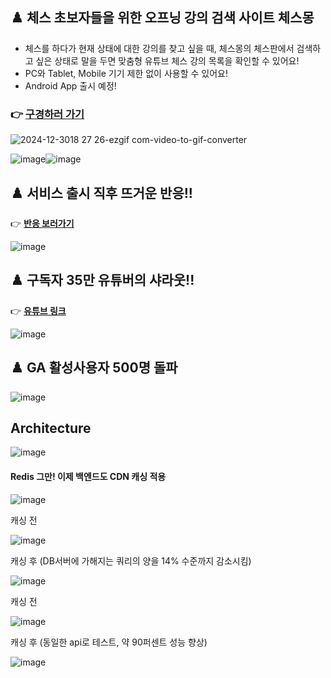 ## ♟️ 체스 초보자들을 위한 오프닝 강의 검색 사이트 체스몽
- 체스를 하다가 현재 상태에 대한 강의를 찾고 싶을 때, 체스몽의 체스판에서 검색하고 싶은 상태로 말을 두면 맞춤형 유튜브 체스 강의 목록을 확인할 수 있어요!
- PC와 Tablet, Mobile 기기 제한 없이 사용할 수 있어요!
- Android App 출시 예정!

### 👉 [**구경하러 가기**](https://chessmong.com/)

![2024-12-3018 27 26-ezgif com-video-to-gif-converter](https://github.com/user-attachments/assets/05719023-1d44-4781-83ee-f1bb03259115)

![image](https://github.com/user-attachments/assets/8edf2af4-b3be-44ce-b200-cb78afa46e99)![image](https://github.com/user-attachments/assets/a11b1691-b8e5-416e-81f7-5e850263b913)

## ♟️ 서비스 출시 직후 뜨거운 반응!!

👉 [**반응 보러가기**](https://gall.dcinside.com/mgallery/board/view/?id=chess&no=195623&exception_mode=notice&page=1)

![image](https://github.com/user-attachments/assets/1d2b7330-d3d0-42a4-8307-5f8ec3af6997)

## ♟️ 구독자 35만 유튜버의 샤라웃!!

👉 [**유튜브 링크**](https://www.youtube.com/channel/UCFE9BolPlT2qtVFmJa9Y6gA/community?lb=UgkxFKxgJSwjFlqmPTEFhmWXKct7X-ql3teH)

![image](https://github.com/user-attachments/assets/8dbaaebc-3208-4386-8324-c28c205d5863)


## ♟️ GA 활성사용자 500명 돌파

![image](https://github.com/user-attachments/assets/bb8d2451-c9fb-4229-acd2-fb8ef20a8053)


## Architecture

![image](https://github.com/user-attachments/assets/841a62bc-fce8-405f-95d5-50996c89af0d)

#### Redis 그만! 이제 백엔드도 CDN 캐싱 적용

![image](https://github.com/user-attachments/assets/df66cd42-0636-40f2-ad89-846cd16cc683)

캐싱 전

![image](https://github.com/user-attachments/assets/d8d391a4-e4fa-4c11-a41e-36fd8c7105ad)

캐싱 후 (DB서버에 가해지는 쿼리의 양을 14% 수준까지 감소시킴)

![image](https://github.com/user-attachments/assets/239fff12-35da-4fcd-b9bc-47653916f6e8)

캐싱 전

![image](https://github.com/user-attachments/assets/24e3086f-1900-4717-88f0-3bdc1fe2e1d8)

캐싱 후 (동일한 api로 테스트, 약 90퍼센트 성능 향상)

![image](https://github.com/user-attachments/assets/23e1fd6b-308f-4c45-97c3-6bd8a757cb13)


